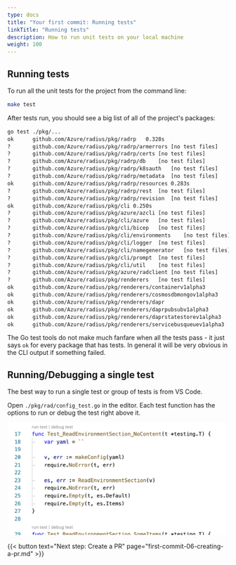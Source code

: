 ```yaml
---
type: docs
title: "Your first commit: Running tests"
linkTitle: "Running tests"
description: How to run unit tests on your local machine
weight: 100
---
```


## Running tests

To run all the unit tests for the project from the command line:

```sh
make test
```

After tests run, you should see a big list of all of the project's packages:

```txt
go test ./pkg/...
ok  	github.com/Azure/radius/pkg/radrp	0.328s
?   	github.com/Azure/radius/pkg/radrp/armerrors	[no test files]
?   	github.com/Azure/radius/pkg/radrp/certs	[no test files]
?   	github.com/Azure/radius/pkg/radrp/db	[no test files]
?   	github.com/Azure/radius/pkg/radrp/k8sauth	[no test files]
?   	github.com/Azure/radius/pkg/radrp/metadata	[no test files]
ok  	github.com/Azure/radius/pkg/radrp/resources	0.283s
?   	github.com/Azure/radius/pkg/radrp/rest	[no test files]
?   	github.com/Azure/radius/pkg/radrp/revision	[no test files]
ok  	github.com/Azure/radius/pkg/cli	0.250s
?   	github.com/Azure/radius/pkg/azure/azcli	[no test files]
?   	github.com/Azure/radius/pkg/cli/azure	[no test files]
?   	github.com/Azure/radius/pkg/cli/bicep	[no test files]
?   	github.com/Azure/radius/pkg/cli/environments	[no test files]
?   	github.com/Azure/radius/pkg/cli/logger	[no test files]
?   	github.com/Azure/radius/pkg/cli/namegenerator	[no test files]
?   	github.com/Azure/radius/pkg/cli/prompt	[no test files]
?   	github.com/Azure/radius/pkg/cli/util	[no test files]
?   	github.com/Azure/radius/pkg/azure/radclient	[no test files]
?   	github.com/Azure/radius/pkg/renderers	[no test files]
ok  	github.com/Azure/radius/pkg/renderers/containerv1alpha3
ok   	github.com/Azure/radius/pkg/renderers/cosmosdbmongov1alpha3
ok   	github.com/Azure/radius/pkg/renderers/dapr
ok   	github.com/Azure/radius/pkg/renderers/daprpubsubv1alpha3
ok   	github.com/Azure/radius/pkg/renderers/daprstatestorev1alpha3
ok   	github.com/Azure/radius/pkg/renderers/servicebusqueuev1alpha3
```

The Go test tools do not make much fanfare when all the tests pass - it just says `ok` for every package that has tests.
In general it will be very obvious in the CLI output if something failed.

## Running/Debugging a single test

The best way to run a single test or group of tests is from VS Code.

Open `./pkg/rad/config_test.go` in the editor. Each test function has the options to run or debug the test right above it.

<img width="600px" src="unittest-commands.png" alt="Commands to launch for a unit test"><br />

{{< button text="Next step: Create a PR" page="first-commit-06-creating-a-pr.md" >}}

